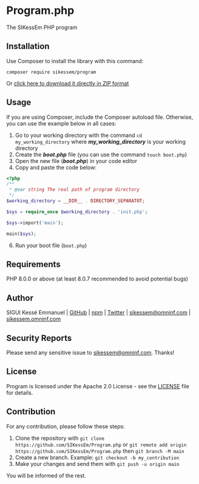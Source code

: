 # Program.php
The SIKessEm PHP program


## Installation

Use Composer to install the library with this command:

`composer require sikessem/program`

Or [click here to download it directly in ZIP format ](https://github.com/SIKessEm/Program.php/archive/refs/heads/main.zip)


## Usage

If you are using Composer, include the Composer autoload file.
Otherwise, you can use the example below in all cases:

1. Go to your working directory with the command `cd my_working_directory` where **_my_working_directory_** is your working directory
2. Create the **_boot.php_** file (you can use the command `touch boot.php`)
3. Open the new file (**_boot.php_**) in your code editor
4. Copy and paste the code below:
```php
<?php
/**
 * @var string The real path of program directory
 */
$working_directory = __DIR__ . DIRECTORY_SEPARATOT;

$sys = require_once $working_directory . 'init.php';

$sys->import('main');

main($sys);
```
6. Run your boot file (`boot.php`)


## Requirements

PHP 8.0.0 or above (at least 8.0.7 recommended to avoid potential bugs)


## Author

SIGUI Kessé Emmanuel | [GitHub](https://github.com/SIKessEm) | [npm](https://npmjs.org/~sikessem) | [Twitter](https://twitter.com/SIKessEm_tweets) | [sikessem@omninf.com](mailto:sikessem@omninf.com) | [sikessem.omninf.com](https://sikessem.omninf.com)


## Security Reports

Please send any sensitive issue to [sikessem@omninf.com](mailto:sikessem@omninf.com). Thanks!


## License
Program is licensed under the Apache 2.0 License - see the [LICENSE](./LICENSE) file for details.


## Contribution

For any contribution, please follow these steps:

1. Clone the repository with `git clone https://github.com/SIKessEm/Program.php` or `git remote add origin https://github.com/SIKessEm/Program.php` then `git branch -M main`
2. Create a new branch. Example: `git checkout -b my_contribution`
3. Make your changes and send them with `git push -u origin main`

You will be informed of the rest.

